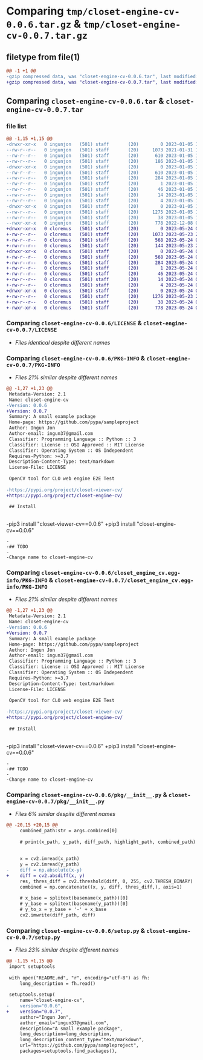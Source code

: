 # Comparing `tmp/closet-engine-cv-0.0.6.tar.gz` & `tmp/closet-engine-cv-0.0.7.tar.gz`

## filetype from file(1)

```diff
@@ -1 +1 @@
-gzip compressed data, was "closet-engine-cv-0.0.6.tar", last modified: Thu Jan  5 12:40:57 2023, max compression
+gzip compressed data, was "closet-engine-cv-0.0.7.tar", last modified: Wed May 24 03:44:30 2023, max compression
```

## Comparing `closet-engine-cv-0.0.6.tar` & `closet-engine-cv-0.0.7.tar`

### file list

```diff
@@ -1,15 +1,15 @@
-drwxr-xr-x   0 ingunjon   (501) staff       (20)        0 2023-01-05 12:40:57.448561 closet-engine-cv-0.0.6/
--rw-r--r--   0 ingunjon   (501) staff       (20)     1073 2021-01-31 13:35:28.000000 closet-engine-cv-0.0.6/LICENSE
--rw-r--r--   0 ingunjon   (501) staff       (20)      610 2023-01-05 12:40:57.448197 closet-engine-cv-0.0.6/PKG-INFO
--rw-r--r--   0 ingunjon   (501) staff       (20)      186 2023-01-05 12:39:56.000000 closet-engine-cv-0.0.6/README.md
-drwxr-xr-x   0 ingunjon   (501) staff       (20)        0 2023-01-05 12:40:57.447174 closet-engine-cv-0.0.6/closet_engine_cv.egg-info/
--rw-r--r--   0 ingunjon   (501) staff       (20)      610 2023-01-05 12:40:57.000000 closet-engine-cv-0.0.6/closet_engine_cv.egg-info/PKG-INFO
--rw-r--r--   0 ingunjon   (501) staff       (20)      284 2023-01-05 12:40:57.000000 closet-engine-cv-0.0.6/closet_engine_cv.egg-info/SOURCES.txt
--rw-r--r--   0 ingunjon   (501) staff       (20)        1 2023-01-05 12:40:57.000000 closet-engine-cv-0.0.6/closet_engine_cv.egg-info/dependency_links.txt
--rw-r--r--   0 ingunjon   (501) staff       (20)       46 2023-01-05 12:40:57.000000 closet-engine-cv-0.0.6/closet_engine_cv.egg-info/entry_points.txt
--rw-r--r--   0 ingunjon   (501) staff       (20)       14 2023-01-05 12:40:57.000000 closet-engine-cv-0.0.6/closet_engine_cv.egg-info/requires.txt
--rw-r--r--   0 ingunjon   (501) staff       (20)        4 2023-01-05 12:40:57.000000 closet-engine-cv-0.0.6/closet_engine_cv.egg-info/top_level.txt
-drwxr-xr-x   0 ingunjon   (501) staff       (20)        0 2023-01-05 12:40:57.447672 closet-engine-cv-0.0.6/pkg/
--rw-r--r--   0 ingunjon   (501) staff       (20)     1275 2023-01-05 12:39:57.000000 closet-engine-cv-0.0.6/pkg/__init__.py
--rw-r--r--   0 ingunjon   (501) staff       (20)       38 2023-01-05 12:40:57.448675 closet-engine-cv-0.0.6/setup.cfg
--rwxr-xr-x   0 ingunjon   (501) staff       (20)      778 2022-12-08 08:55:00.000000 closet-engine-cv-0.0.6/setup.py
+drwxr-xr-x   0 cloremus   (501) staff       (20)        0 2023-05-24 03:44:30.092869 closet-engine-cv-0.0.7/
+-rw-r--r--   0 cloremus   (501) staff       (20)     1073 2023-05-23 21:52:08.000000 closet-engine-cv-0.0.7/LICENSE
+-rw-r--r--   0 cloremus   (501) staff       (20)      568 2023-05-24 03:44:30.092747 closet-engine-cv-0.0.7/PKG-INFO
+-rw-r--r--   0 cloremus   (501) staff       (20)      144 2023-05-23 21:52:08.000000 closet-engine-cv-0.0.7/README.md
+drwxr-xr-x   0 cloremus   (501) staff       (20)        0 2023-05-24 03:44:30.092352 closet-engine-cv-0.0.7/closet_engine_cv.egg-info/
+-rw-r--r--   0 cloremus   (501) staff       (20)      568 2023-05-24 03:44:30.000000 closet-engine-cv-0.0.7/closet_engine_cv.egg-info/PKG-INFO
+-rw-r--r--   0 cloremus   (501) staff       (20)      284 2023-05-24 03:44:30.000000 closet-engine-cv-0.0.7/closet_engine_cv.egg-info/SOURCES.txt
+-rw-r--r--   0 cloremus   (501) staff       (20)        1 2023-05-24 03:44:30.000000 closet-engine-cv-0.0.7/closet_engine_cv.egg-info/dependency_links.txt
+-rw-r--r--   0 cloremus   (501) staff       (20)       46 2023-05-24 03:44:30.000000 closet-engine-cv-0.0.7/closet_engine_cv.egg-info/entry_points.txt
+-rw-r--r--   0 cloremus   (501) staff       (20)       14 2023-05-24 03:44:30.000000 closet-engine-cv-0.0.7/closet_engine_cv.egg-info/requires.txt
+-rw-r--r--   0 cloremus   (501) staff       (20)        4 2023-05-24 03:44:30.000000 closet-engine-cv-0.0.7/closet_engine_cv.egg-info/top_level.txt
+drwxr-xr-x   0 cloremus   (501) staff       (20)        0 2023-05-24 03:44:30.092554 closet-engine-cv-0.0.7/pkg/
+-rw-r--r--   0 cloremus   (501) staff       (20)     1276 2023-05-23 22:25:08.000000 closet-engine-cv-0.0.7/pkg/__init__.py
+-rw-r--r--   0 cloremus   (501) staff       (20)       38 2023-05-24 03:44:30.092908 closet-engine-cv-0.0.7/setup.cfg
+-rwxr-xr-x   0 cloremus   (501) staff       (20)      778 2023-05-24 00:03:16.000000 closet-engine-cv-0.0.7/setup.py
```

### Comparing `closet-engine-cv-0.0.6/LICENSE` & `closet-engine-cv-0.0.7/LICENSE`

 * *Files identical despite different names*

### Comparing `closet-engine-cv-0.0.6/PKG-INFO` & `closet-engine-cv-0.0.7/PKG-INFO`

 * *Files 21% similar despite different names*

```diff
@@ -1,27 +1,23 @@
 Metadata-Version: 2.1
 Name: closet-engine-cv
-Version: 0.0.6
+Version: 0.0.7
 Summary: A small example package
 Home-page: https://github.com/pypa/sampleproject
 Author: Ingun Jon
 Author-email: ingun37@gmail.com
 Classifier: Programming Language :: Python :: 3
 Classifier: License :: OSI Approved :: MIT License
 Classifier: Operating System :: OS Independent
 Requires-Python: >=3.7
 Description-Content-Type: text/markdown
 License-File: LICENSE
 
 OpenCV tool for CLO web engine E2E Test
 
-https://pypi.org/project/closet-viewer-cv/
+https://pypi.org/project/closet-engine-cv/
 
 ## Install
 
 ```
-pip3 install "closet-viewer-cv==0.0.6"
+pip3 install "closet-engine-cv==0.0.6"
 ```
-
-## TODO
-
-Change name to closet-engine-cv
```

### Comparing `closet-engine-cv-0.0.6/closet_engine_cv.egg-info/PKG-INFO` & `closet-engine-cv-0.0.7/closet_engine_cv.egg-info/PKG-INFO`

 * *Files 21% similar despite different names*

```diff
@@ -1,27 +1,23 @@
 Metadata-Version: 2.1
 Name: closet-engine-cv
-Version: 0.0.6
+Version: 0.0.7
 Summary: A small example package
 Home-page: https://github.com/pypa/sampleproject
 Author: Ingun Jon
 Author-email: ingun37@gmail.com
 Classifier: Programming Language :: Python :: 3
 Classifier: License :: OSI Approved :: MIT License
 Classifier: Operating System :: OS Independent
 Requires-Python: >=3.7
 Description-Content-Type: text/markdown
 License-File: LICENSE
 
 OpenCV tool for CLO web engine E2E Test
 
-https://pypi.org/project/closet-viewer-cv/
+https://pypi.org/project/closet-engine-cv/
 
 ## Install
 
 ```
-pip3 install "closet-viewer-cv==0.0.6"
+pip3 install "closet-engine-cv==0.0.6"
 ```
-
-## TODO
-
-Change name to closet-engine-cv
```

### Comparing `closet-engine-cv-0.0.6/pkg/__init__.py` & `closet-engine-cv-0.0.7/pkg/__init__.py`

 * *Files 6% similar despite different names*

```diff
@@ -20,15 +20,15 @@
     combined_path:str = args.combined[0]
 
     # print(x_path, y_path, diff_path, highlight_path, combined_path)
 
 
     x = cv2.imread(x_path)
     y = cv2.imread(y_path)
-    diff = np.absolute(x-y)
+    diff = cv2.absdiff(x, y)
     res, thres_diff = cv2.threshold(diff, 0, 255, cv2.THRESH_BINARY)
     combined = np.concatenate((x, y, diff, thres_diff,), axis=1)
 
     # x_base = splitext(basename(x_path))[0]
     # y_base = splitext(basename(y_path))[0]
     # y_to_x = y_base + '-' + x_base
     cv2.imwrite(diff_path, diff)
```

### Comparing `closet-engine-cv-0.0.6/setup.py` & `closet-engine-cv-0.0.7/setup.py`

 * *Files 23% similar despite different names*

```diff
@@ -1,15 +1,15 @@
 import setuptools
 
 with open("README.md", "r", encoding="utf-8") as fh:
     long_description = fh.read()
 
 setuptools.setup(
     name="closet-engine-cv",
-    version="0.0.6",
+    version="0.0.7",
     author="Ingun Jon",
     author_email="ingun37@gmail.com",
     description="A small example package",
     long_description=long_description,
     long_description_content_type="text/markdown",
     url="https://github.com/pypa/sampleproject",
     packages=setuptools.find_packages(),
```

